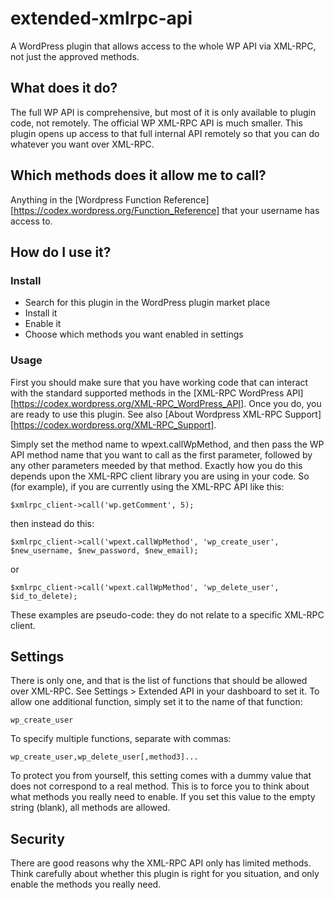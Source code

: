 # extended-xmlrpc-api
A WordPress plugin that allows access to the whole WP API via XML-RPC, not just the approved methods.

## What does it do?

The full WP API is comprehensive, but most of it is only available to plugin code, not remotely. The official WP XML-RPC API is much smaller. This plugin opens up access to that full internal API remotely so that you can do whatever you want over XML-RPC. 

## Which methods does it allow me to call?

Anything in the [Wordpress Function Reference][https://codex.wordpress.org/Function_Reference] that your username has access to.

## How do I use it?

### Install

 * Search for this plugin in the WordPress plugin market place
 * Install it
 * Enable it
 * Choose which methods you want enabled in settings

### Usage

First you should make sure that you have working code that can interact with the standard supported methods in the [XML-RPC WordPress API][https://codex.wordpress.org/XML-RPC_WordPress_API]. Once you do, you are ready to use this plugin. See also [About Wordpress XML-RPC Support][https://codex.wordpress.org/XML-RPC_Support].

Simply set the method name to wpext.callWpMethod, and then pass the WP API method name that you want to call as the first parameter, followed by any other parameters meeded by that method. Exactly how you do this depends upon the XML-RPC client library you are using in your code. So (for example), if you are currently using the XML-RPC API like this:

	$xmlrpc_client->call('wp.getComment', 5);

then instead do this:

	$xmlrpc_client->call('wpext.callWpMethod', 'wp_create_user', $new_username, $new_password, $new_email);

or

	$xmlrpc_client->call('wpext.callWpMethod', 'wp_delete_user', $id_to_delete);
	
These examples are pseudo-code: they do not relate to a specific XML-RPC client. 

## Settings

There is only one, and that is the list of functions that should be allowed over XML-RPC. See Settings > Extended API in your dashboard to set it. To allow one additional function, simply set it to the name of that function:

	wp_create_user

To specify multiple functions, separate with commas:

	wp_create_user,wp_delete_user[,method3]...

To protect you from yourself, this setting comes with a dummy value that does not correspond to a real method. This is to force you to think about what methods you really need to enable. If you set this value to the empty string (blank), all methods are allowed.

## Security

There are good reasons why the XML-RPC API only has limited methods. Think carefully about whether this plugin is right for you situation, and only enable the methods you really need.

